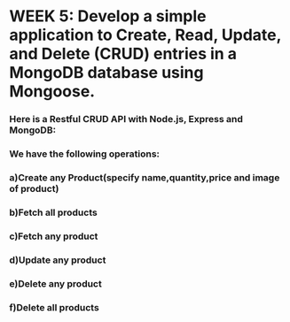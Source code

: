 # WEEK 5: Develop a simple application to Create, Read, Update, and Delete (CRUD) entries in a MongoDB database using Mongoose.

### Here is a Restful CRUD API with Node.js, Express and MongoDB:


### We have the following operations:

### a)Create any Product(specify name,quantity,price and image of product)

### b)Fetch all products

### c)Fetch any product

### d)Update any product

### e)Delete any product

### f)Delete all products
